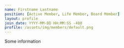```yaml
---
name: Firstname Lastname
position: [Active Member, Life Member, Board Member]
layout: profile
join_date: YYYY-MM-DD HH:MM:SS -400
profile: /assets/img/members/default.png
---
```

Some information